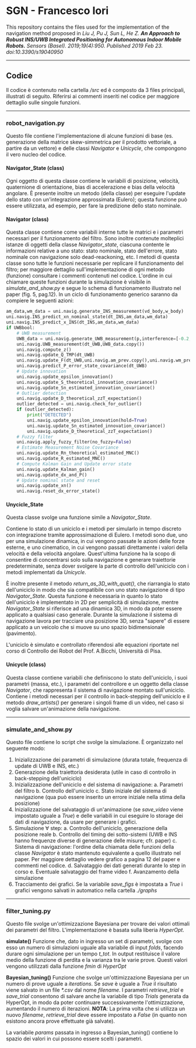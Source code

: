 # SGN - Francesco Iori
This repository contains the files used for the implementation of the navigation method proposed in *Liu J, Pu J, Sun L, He Z. **An Approach to Robust INS/UWB Integrated Positioning for Autonomous Indoor Mobile Robots.** Sensors (Basel). 2019;19(4):950. Published 2019 Feb 23. doi:10.3390/s19040950*

---
## Codice
Il codice è contenuto nella cartella */src* ed è composto da 3 files principali, illustrati di seguito.
Riferirsi ai commenti inseriti nel codice per maggiore dettaglio sulle singole funzioni.

---
### robot_navigation.py
Questo file contiene l'implementazione di alcune funzioni di base (es. generazione della matrice skew-simmetrica per il prodotto vettoriale, a partire da un vettore) e delle classi *Navigator* e *Unicycle*, che compongono il vero nucleo del codice.

#### Navigator_State (class)
Ogni oggetto di questa classe contiene le variabili di posizione, velocità, quaternione di orientazione, bias di accelerazione e bias della velocità angolare.
È presente inoltre un metodo (della classe) per eseguire l'update dello stato con un'integrazione approssimata (Eulero); questa funzione può essere utilizzata, ad esempio, per fare la predizione dello stato nominale.

#### Navigator (class)
Questa classe contiene come variabili interne tutte le matrici e i parametri necessari per il funzionamento del filtro. Sono inoltre contenute molteplici istanze di oggetti della classe *Navigator_state*, ciascuna contente le informazioni relative a uno stato: stato nominale, stato dell'errore, stato nominale con navigazione solo dead-reackoning, etc.
I metodi di questa classe sono tutte le funzioni necessarie per replicare il funzionamento del filtro; per maggiore dettaglio sull'implementazione di ogni metodo (funzione) consultare i commenti contenuti nel codice.
L'ordine in cui chiamare queste funzioni durante la simulazione è visibile in *simulate_and_show.py* e segue lo schema di funzionamento illustrato nel paper (fig. 5, pag.12). 
In un ciclo di funzionamento generico saranno da compiere le seguenti azioni:
```python
am_data,wm_data = uni.navig.generate_INS_measurement(vd_body,w_body)
uni.navig.INS_predict_xn_nominal_state(dt_INS,am_data,wm_data)
uni.navig.INS_predict_x_INS(dt_INS,am_data,wm_data)
if UWBbool:
    # UWB measurement
    UWB_data = uni.navig.generate_UWB_measurement(p,interference=[-0.2,0.2])
    uni.navig.UWB_measurement(dt_UWB,UWB_data.copy())
    uni.navig.compute_z()
    uni.navig.update_Q_TMP(dt_UWB)
    uni.navig.update_F(dt_UWB,uni.navig.am_prev.copy(),uni.navig.wm_prev.copy())
    uni.navig.predict_P_error_state_covariance(dt_UWB)
    # Update innovation
    uni.navig.update_epsilon_innovation()
    uni.navig.update_S_theoretical_innovation_covariance()
    uni.navig.update_Sn_estimated_innovation_covariance()
    # Outlier detection
    uni.navig.update_D_theoretical_zzT_expectation()
    outlier_detected = uni.navig.check_for_outlier()
    if (outlier_detected):
        print("DETECTED")
        uni.navig.update_epsilon_innovation(hold=True)
        uni.navig.update_Sn_estimated_innovation_covariance()
        uni.navig.update_D_theoretical_zzT_expectation()
    # Fuzzy filter
    uni.navig.apply_fuzzy_filter(no_fuzzy=False)
    # Estimate Measurement Noise Covariance
    uni.navig.update_Rn_theoretical_estimated_MNC()
    uni.navig.update_R_estimated_MNC()
    # Compute Kalman Gain and Update error state
    uni.navig.update_Kalman_gain()
    uni.navig.update_dx_and_P()
    # Update nominal state and reset
    uni.navig.update_xn()
    uni.navig.reset_dx_error_state()
```

#### Unycicle_State

Questa classe svolge una funzione simile a *Navigator_State*.

Contiene lo stato di un uniciclo e i metodi per simularlo in tempo discreto con integrazione tramite approssimazione di Eulero. I metodi sono due, uno per una simulazione dinamica, in cui vengono passate le azioni delle forze esterne, e uno cinematico, in cui vengono passati direttamente i valori della velocità e della velocità angolare. Quest'ultima funzione ha la scopo di consentire di concentrarsi solo sulla navigazione e generare traiettorie predeterminate, senza dover svolgere la parte di controllo dell'uniciclo con i metodi implementati da *Unicycle*.

È inoltre presente il metodo *return_as_3D_with_quat()*, che riarrangia lo stato dell'uniciclo in modo che sia compatibile con uno stato navigazione di tipo *Navigator_State*. Questa funzione è necessaria in quanto lo stato dell'uniciclo è implementato in 2D per semplicità di simulazione, mentre *Navigator_State* si riferisce ad una dinamica 3D, in modo da poter essere applicato a qualsiasi caso generale. Durante la simulazione il sistema di navigazione lavora per tracciare una posizione 3D, senza "sapere" di essere applicato a un veicolo che si muove su uno spazio bidimensionale (pavimento).

L'uniciclo è simulato e controllato riferendosi alle equazioni riportate nel corso di Controllo dei Robot del Prof. A.Bicchi, Università di Pisa.

#### Unicycle (class)
Questa classe contiene variabili che definiscono lo stato dell'uniciclo, i suoi parametri (massa, etc.), i parametri del controllore e un oggetto della classe *Navigator*, che rappresenta il sistema di navigazione montato sull'uniciclo.
Contiene i metodi necessari per il controllo in back-stepping dell'uniciclo e il metodo *draw_artists()* per generare i singoli frame di un video, nel caso si voglia salvare un'animazione della navigazione.

---
### simulate_and_show.py
Questo file contiene lo script che svolge la simulazione. È organizzato nel seguente modo:

1. Inizializzazione dei parametri di simulazione (durata totale, frequenza di update di UWB e INS, etc.)
2. Generazione della traiettoria desiderata (utile in caso di controllo in back-stepping dell'uniciclo)
3. Inizializzazione dell'uniciclo e del sistema di navigazione:
    a. Parametri del filtro
    b. Controllo dell'uniciclo
    c. Stato iniziale del sistema di navigazione (qua può essere inserito un errore iniziale nella stima della posizione)
4. Inizializzazione del salvataggio di un'animazione (se *save_video* viene impostato uguale a *True*) e delle variabili in cui eseguire lo storage dei dati di navigazione, da usare per generare i grafici.
5. Simulazione
    $\forall$ step:
    a. Controllo dell'uniciclo, generazione della posizione reale
    b. Controllo del timing dei sotto-sistemi (UWB e INS hanno frequenze diverse di generazione delle misure; cfr. paper)
    c. Sistema di navigazione: l'ordine della chiamata delle funzioni della classe *Navigator* è stato mantenuto equivalente a quello illustrato nel paper. Per maggiore dettaglio vedere grafico a pagina 12 del paper e commenti nel codice.
    d. Salvataggio dei dati generati durante lo step in corso
    e. Eventuale salvataggio del frame video
    f. Avanzamento della simulazione
6. Tracciamento dei grafici. Se la variabile *save_figs* è impostata a *True* i grafici vengono salvati in automatico nella cartella *./graphs*

---
### filter_tuning.py
Questo file svolge un'ottimizzazione Bayesiana per trovare dei valori ottimali dei parametri del filtro. L'implementazione è basata sulla liberia *HyperOpt*.

**simulate()**
Funzione che, dato in ingresso un set di parametri, svolge con esso un numero di simulazioni uguale alla variabile di input *folds*, facendo durare ogni simulazione per un tempo *t_tot*. In output restituisce il valore medio della funzione di perdita e la varianza tra le varie prove. Questi valori vengono utilizzati dalla funzione *fmin* di *HyperOpt*

**Bayesian_tuning()**
Funzione che svolge un'ottimizzazione Bayesiana per un numero di prove uguale a *iterations*.
Se *save* è uguale a *True* il risultato viene salvato in un file *\*.csv* dal nome *filename*.
I parametri *retrieve_trial* e *save_trial* consentono di salvare anche la variabile di tipo *Trials* generata da HyperOpt, in modo da poter continuare successivamente l'ottimizzazione, aumentando il numero di iterazioni. 
**NOTA**: La prima volta che si utilizza un nuovo *filename*, *retrieve_trial* deve essere impostato a *False* (in quanto non esistono ancora prove effettuate già salvate).

La variabile *params* passata in ingresso a Bayesian_tuning() contiene lo spazio dei valori in cui possono essere scelti i parametri.